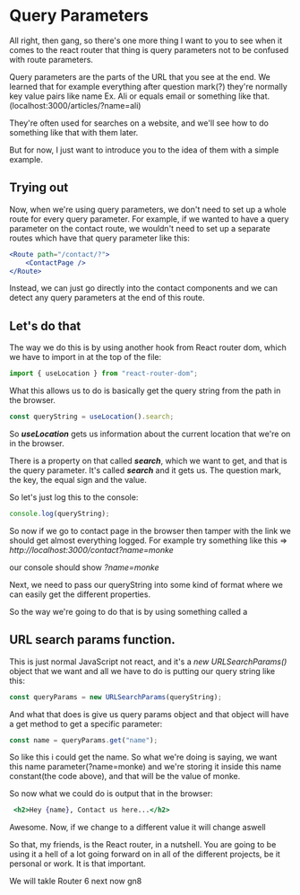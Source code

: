 # Query Parameters

All right, then gang, so there's one more thing I want to you to see when it comes to the react router that thing is query parameters not to be confused with route parameters.

Query parameters are the parts of the URL that you see at the end. We learned that for example everything after question mark(?) they're normally key value pairs like name Ex. Ali or equals email or something like that.(localhost:3000/articles/?name=ali)

They're often used for searches on a website, and we'll see how to do something like that with them later.

But for now, I just want to introduce you to the idea of them with a simple example.

## Trying out

Now, when we're using query parameters, we don't need to set up a whole route for every query parameter. For example, if we wanted to have a query parameter on the contact route, we wouldn't need to set up a separate routes which have that query parameter like this:

```jsx
<Route path="/contact/?">
    <ContactPage />
</Route>
```
Instead, we can just go directly into the contact components and we can detect any query parameters at the end of this route.

## Let's do that

The way we do this is by using another hook from React router dom, which we have to import in at the top of the file:

```jsx
import { useLocation } from "react-router-dom";
```

What this allows us to do is basically get the query string from the path in the browser.

```jsx
const queryString = useLocation().search;
```
So **_useLocation_** gets us information about the current location that we're on in the browser.

There is a property on that called _**search**_, which we want to get, and that is the query parameter. It's called _**search**_ and it gets us. The question mark, the key, the equal sign and the value.

So let's just log this to the console:

```js
console.log(queryString);
```

So now if we go to contact page in the browser then tamper with the link we should get almost everything logged. For example try something like this => _http://localhost:3000/contact?name=monke_

our console should show _?name=monke_

Next, we need to pass our queryString into some kind of format where we can easily get the different properties.

So the way we're going to do that is by using something called a 

## URL search params function.

This is just normal JavaScript not react, and it's a _new URLSearchParams()_ object that we want and all we have to do is putting our query string like this:

```js
const queryParams = new URLSearchParams(queryString);
```

And what that does is give us query params object and that object will have a get method to get a specific parameter:

```jsx
const name = queryParams.get("name");
```
So like this i could get the name. So what we're doing is saying, we want this name parameter(?name=monke) and we're storing it inside this name constant(the code above), and that will be the value of monke.

So now what we could do is output that in the browser:

```jsx
 <h2>Hey {name}, Contact us here...</h2>
```

Awesome. Now, if we change to a different value it will change aswell

So that, my friends, is the React router, in a nutshell. You are going to be using it a hell of a lot going forward on in all of the different projects, be it personal or work. It is that important.

We will takle Router 6 next now gn8